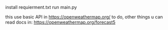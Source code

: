 install requierment.txt
run main.py

this use basic API in https://openweathermap.org/ to do, other things u can read docs in: https://openweathermap.org/forecast5
